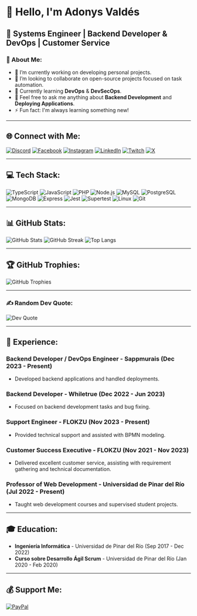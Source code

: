 # 👋 Hello, I'm Adonys Valdés

## 🚀 Systems Engineer | Backend Developer & DevOps | Customer Service

### 💫 About Me:
- 🔭 I’m currently working on developing personal projects.
- 👯 I’m looking to collaborate on open-source projects focused on task automation.
- 🌱 Currently learning **DevOps** & **DevSecOps**.
- 💬 Feel free to ask me anything about **Backend Development** and **Deploying Applications**.
- ⚡ Fun fact: I'm always learning something new!

---

## 🌐 Connect with Me:
[![Discord](https://img.shields.io/badge/Discord-%237289DA.svg?logo=discord&logoColor=white)](https://discord.gg/DvjewFHr) 
[![Facebook](https://img.shields.io/badge/Facebook-%231877F2.svg?logo=Facebook&logoColor=white)](https://facebook.com/adonys.dev) 
[![Instagram](https://img.shields.io/badge/Instagram-%23E4405F.svg?logo=Instagram&logoColor=white)](https://instagram.com/adonys_dev) 
[![LinkedIn](https://img.shields.io/badge/LinkedIn-%230077B5.svg?logo=linkedin&logoColor=white)](https://www.linkedin.com/in/adonys-vald%C3%A9s-arencibia-159704201/) 
[![Twitch](https://img.shields.io/badge/Twitch-%239146FF.svg?logo=Twitch&logoColor=white)](https://twitch.tv/Luke) 
[![X](https://img.shields.io/badge/X-black.svg?logo=X&logoColor=white)](https://x.com/Ing.Adonys)

---

## 💻 Tech Stack:
![TypeScript](https://img.shields.io/badge/typescript-%23007ACC.svg?style=for-the-badge&logo=typescript&logoColor=white)
![JavaScript](https://img.shields.io/badge/javascript-%23323330.svg?style=for-the-badge&logo=javascript&logoColor=%23F7DF1E)
![PHP](https://img.shields.io/badge/php-%23777BB4.svg?style=for-the-badge&logo=php&logoColor=white)
![Node.js](https://img.shields.io/badge/node.js-6DA55F?style=for-the-badge&logo=node.js&logoColor=white)
![MySQL](https://img.shields.io/badge/mysql-4479A1.svg?style=for-the-badge&logo=mysql&logoColor=white)
![PostgreSQL](https://img.shields.io/badge/postgres-%23316192.svg?style=for-the-badge&logo=postgresql&logoColor=white)
![MongoDB](https://img.shields.io/badge/mongodb-%234ea94b.svg?style=for-the-badge&logo=mongodb&logoColor=white)
![Express](https://img.shields.io/badge/express-%23404d59.svg?style=for-the-badge&logo=express&logoColor=%2361DAFB)
![Jest](https://img.shields.io/badge/-jest-%23C21325.svg?style=for-the-badge&logo=jest&logoColor=white)
![Supertest](https://img.shields.io/badge/Supertest-%23323330.svg?style=for-the-badge&logo=npm&logoColor=white)
![Linux](https://img.shields.io/badge/Linux-FCC624?style=for-the-badge&logo=linux&logoColor=black)
![Git](https://img.shields.io/badge/git-%23F05033.svg?style=for-the-badge&logo=git&logoColor=white)

---

## 📊 GitHub Stats:
![GitHub Stats](https://github-readme-stats.vercel.app/api?username=Latincoder18&theme=dark&hide_border=false&include_all_commits=true&count_private=true)
![GitHub Streak](https://github-readme-streak-stats.herokuapp.com/?user=Latincoder18&theme=dark&hide_border=false)
![Top Langs](https://github-readme-stats.vercel.app/api/top-langs/?username=Latincoder18&theme=dark&hide_border=false&include_all_commits=true&count_private=true&layout=compact)

---

## 🏆 GitHub Trophies:
![GitHub Trophies](https://github-profile-trophy.vercel.app/?username=Latincoder18&theme=radical&no-frame=false&no-bg=true&margin-w=4)

---

### ✍️ Random Dev Quote:
![Dev Quote](https://quotes-github-readme.vercel.app/api?type=horizontal&theme=gruvbox)

---

## 💼 Experience:
### Backend Developer / DevOps Engineer - Sappmurais (Dec 2023 - Present)
- Developed backend applications and handled deployments.
  
### Backend Developer - Whiletrue (Dec 2022 - Jun 2023)
- Focused on backend development tasks and bug fixing.

### Support Engineer - FLOKZU (Nov 2023 - Present)
- Provided technical support and assisted with BPMN modeling.

### Customer Success Executive - FLOKZU (Nov 2021 - Nov 2023)
- Delivered excellent customer service, assisting with requirement gathering and technical documentation.

### Professor of Web Development - Universidad de Pinar del Río (Jul 2022 - Present)
- Taught web development courses and supervised student projects.

---

## 🎓 Education:
- **Ingeniería Informática** - Universidad de Pinar del Río (Sep 2017 - Dec 2022)
- **Curso sobre Desarrollo Ágil Scrum** - Universidad de Pinar del Río (Jan 2020 - Feb 2020)

---

## 💰 Support Me:
[![PayPal](https://img.shields.io/badge/PayPal-00457C?style=for-the-badge&logo=paypal&logoColor=white)](https://paypal.me/Latincoder18)
